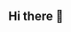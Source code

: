 ## Hi there 👋

<!--
**reaganderson/reaganderson** is a ✨ _special_ ✨ repository because its `README.md` (this file) appears on your GitHub profile.

Here are some ideas to get you started:

- ⚡ Fun fact: I can untangle any knot in a necklace


-->
